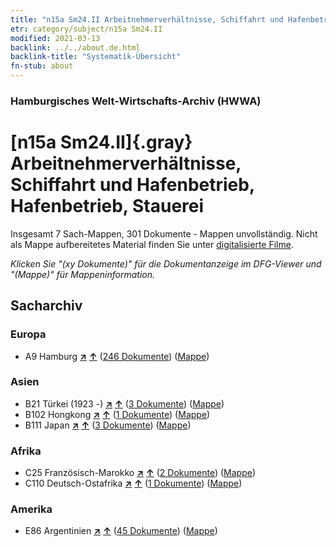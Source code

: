 ```yaml
---
title: "n15a Sm24.II Arbeitnehmerverhältnisse, Schiffahrt und Hafenbetrieb, Hafenbetrieb, Stauerei"
etr: category/subject/n15a Sm24.II
modified: 2021-03-13
backlink: ../../about.de.html
backlink-title: "Systematik-Übersicht"
fn-stub: about
---
```


### Hamburgisches Welt-Wirtschafts-Archiv (HWWA)
# [n15a Sm24.II]{.gray}&#8201; Arbeitnehmerverhältnisse, Schiffahrt und Hafenbetrieb, Hafenbetrieb, Stauerei&#160; 




Insgesamt 7 Sach-Mappen, 301 Dokumente - Mappen unvollständig.
Nicht als Mappe aufbereitetes Material finden Sie unter [digitalisierte Filme](/film/h1_sh).

_Klicken Sie "(xy Dokumente)" für die Dokumentanzeige im DFG-Viewer und "(Mappe)" für Mappeninformation._

## Sacharchiv




### Europa

- A9 Hamburg [**&nearr;**](../../../geo/i/140905/about.de.html "Hamburg (alle Mappen)") [**&uarr;**](../../../geo/about.de.html#A9 "Ländersystematik") (<a href="https://pm20.zbw.eu/dfgview/sh/140905,145228" title="über: Hamburg : Arbeitnehmerverhältnisse, Schiffahrt und Hafenbetrieb, Hafenbetrieb, Stauerei" target="_blank">246 Dokumente</a>) ([Mappe](http://purl.org/pressemappe20/folder/sh/140905,145228))

### Asien

- B21 Türkei (1923 -) [**&nearr;**](../../../geo/i/141111/about.de.html "Türkei (1923 -) (alle Mappen)") [**&uarr;**](../../../geo/about.de.html#B21 "Ländersystematik") (<a href="https://pm20.zbw.eu/dfgview/sh/141111,145228" title="über: Türkei (1923 -) : Arbeitnehmerverhältnisse, Schiffahrt und Hafenbetrieb, Hafenbetrieb, Stauerei" target="_blank">3 Dokumente</a>) ([Mappe](http://purl.org/pressemappe20/folder/sh/141111,145228))
- B102 Hongkong [**&nearr;**](../../../geo/i/141268/about.de.html "Hongkong (alle Mappen)") [**&uarr;**](../../../geo/about.de.html#B102 "Ländersystematik") (<a href="https://pm20.zbw.eu/dfgview/sh/141268,145228" title="über: Hongkong : Arbeitnehmerverhältnisse, Schiffahrt und Hafenbetrieb, Hafenbetrieb, Stauerei" target="_blank">1 Dokumente</a>) ([Mappe](http://purl.org/pressemappe20/folder/sh/141268,145228))
- B111 Japan [**&nearr;**](../../../geo/i/141272/about.de.html "Japan (alle Mappen)") [**&uarr;**](../../../geo/about.de.html#B111 "Ländersystematik") (<a href="https://pm20.zbw.eu/dfgview/sh/141272,145228" title="über: Japan : Arbeitnehmerverhältnisse, Schiffahrt und Hafenbetrieb, Hafenbetrieb, Stauerei" target="_blank">3 Dokumente</a>) ([Mappe](http://purl.org/pressemappe20/folder/sh/141272,145228))

### Afrika

- C25 Französisch-Marokko [**&nearr;**](../../../geo/i/141358/about.de.html "Französisch-Marokko (alle Mappen)") [**&uarr;**](../../../geo/about.de.html#C25 "Ländersystematik") (<a href="https://pm20.zbw.eu/dfgview/sh/141358,145228" title="über: Französisch-Marokko : Arbeitnehmerverhältnisse, Schiffahrt und Hafenbetrieb, Hafenbetrieb, Stauerei" target="_blank">2 Dokumente</a>) ([Mappe](http://purl.org/pressemappe20/folder/sh/141358,145228))
- C110 Deutsch-Ostafrika [**&nearr;**](../../../geo/i/141471/about.de.html "Deutsch-Ostafrika (alle Mappen)") [**&uarr;**](../../../geo/about.de.html#C110 "Ländersystematik") (<a href="https://pm20.zbw.eu/dfgview/sh/141471,145228" title="über: Deutsch-Ostafrika : Arbeitnehmerverhältnisse, Schiffahrt und Hafenbetrieb, Hafenbetrieb, Stauerei" target="_blank">1 Dokumente</a>) ([Mappe](http://purl.org/pressemappe20/folder/sh/141471,145228))

### Amerika

- E86 Argentinien [**&nearr;**](../../../geo/i/141692/about.de.html "Argentinien (alle Mappen)") [**&uarr;**](../../../geo/about.de.html#E86 "Ländersystematik") (<a href="https://pm20.zbw.eu/dfgview/sh/141692,145228" title="über: Argentinien : Arbeitnehmerverhältnisse, Schiffahrt und Hafenbetrieb, Hafenbetrieb, Stauerei" target="_blank">45 Dokumente</a>) ([Mappe](http://purl.org/pressemappe20/folder/sh/141692,145228))


